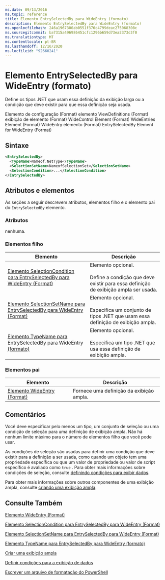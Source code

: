 ```yaml
---
ms.date: 09/13/2016
ms.topic: reference
title: Elemento EntrySelectedBy para WideEntry (formato)
description: Elemento EntrySelectedBy para WideEntry (formato)
ms.openlocfilehash: 246a1967300ab0551f376c4799deac275068308c
ms.sourcegitcommit: ba7315a496986451cfc1296b659d73ea2373d3f0
ms.translationtype: MT
ms.contentlocale: pt-BR
ms.lasthandoff: 12/10/2020
ms.locfileid: "92660241"
---
```

# <a name="entryselectedby-element-for-wideentry-format"></a>Elemento EntrySelectedBy para WideEntry (formato)

Define os tipos .NET que usam essa definição da exibição larga ou a condição que deve existir para que essa definição seja usada.

Elemento de configuração (Format) elemento ViewDefinitions (Format) exibição de elemento (Format) WideControl Element (Format) WideEntries Element (Format) WideEntry elemento (Format) EntrySelectedBy Element for WideEntry (Format)

## <a name="syntax"></a>Sintaxe

```xml
<EntrySelectedBy>
  <TypeName>Nameof.NetType</TypeName>
  <SelectionSetName>NameofSelectionSet</SelectionSetName>
  <SelectionCondition>...</SelectionCondition>
</EntrySelectedBy>
```

## <a name="attributes-and-elements"></a>Atributos e elementos

As seções a seguir descrevem atributos, elementos filho e o elemento pai do `EntrySelectedBy` elemento.

### <a name="attributes"></a>Atributos

nenhuma.

### <a name="child-elements"></a>Elementos filho

|Elemento|Descrição|
|-------------|-----------------|
|[Elemento SelectionCondition para EntrySelectedBy para WideEntry (Format)](./selectioncondition-element-for-entryselectedby-for-widecontrol-format.md)|Elemento opcional.<br /><br /> Define a condição que deve existir para essa definição de exibição ampla ser usada.|
|[Elemento SelectionSetName para EntrySelectedBy para WideEntry (Format)](./selectionsetname-element-for-entryselectedby-for-widecontrol-format.md)|Elemento opcional.<br /><br /> Especifica um conjunto de tipos .NET que usam essa definição de exibição ampla.|
|[Elemento TypeName para EntrySelectedBy para WideEntry (formato)](./typename-element-for-entryselectedby-for-wideentry-format.md)|Elemento opcional.<br /><br /> Especifica um tipo .NET que usa essa definição de exibição ampla.|

### <a name="parent-elements"></a>Elementos pai

|Elemento|Descrição|
|-------------|-----------------|
|[Elemento WideEntry (Format)](./wideentry-element-for-widecontrol-format.md)|Fornece uma definição da exibição ampla.|

## <a name="remarks"></a>Comentários

Você deve especificar pelo menos um tipo, um conjunto de seleção ou uma condição de seleção para uma definição de exibição ampla. Não há nenhum limite máximo para o número de elementos filho que você pode usar.

As condições de seleção são usadas para definir uma condição que deve existir para a definição a ser usada, como quando um objeto tem uma propriedade específica ou que um valor de propriedade ou valor de script específico é avaliado como `true` . Para obter mais informações sobre condições de seleção, consulte [definindo condições para exibir dados](./defining-conditions-for-displaying-data.md).

Para obter mais informações sobre outros componentes de uma exibição ampla, consulte [criando uma exibição ampla](./creating-a-wide-view.md).

## <a name="see-also"></a>Consulte Também

[Elemento WideEntry (Format)](./wideentry-element-for-widecontrol-format.md)

[Elemento SelectionCondition para EntrySelectedBy para WideEntry (Format)](./selectioncondition-element-for-entryselectedby-for-widecontrol-format.md)

[Elemento SelectionSetName para EntrySelectedBy para WideEntry (Format)](./selectionsetname-element-for-entryselectedby-for-widecontrol-format.md)

[Elemento TypeName para EntrySelectedBy para WideEntry (formato)](./typename-element-for-entryselectedby-for-wideentry-format.md)

[Criar uma exibição ampla](./creating-a-wide-view.md)

[Definir condições para a exibição de dados](./defining-conditions-for-displaying-data.md)

[Escrever um arquivo de formatação do PowerShell](./writing-a-powershell-formatting-file.md)
